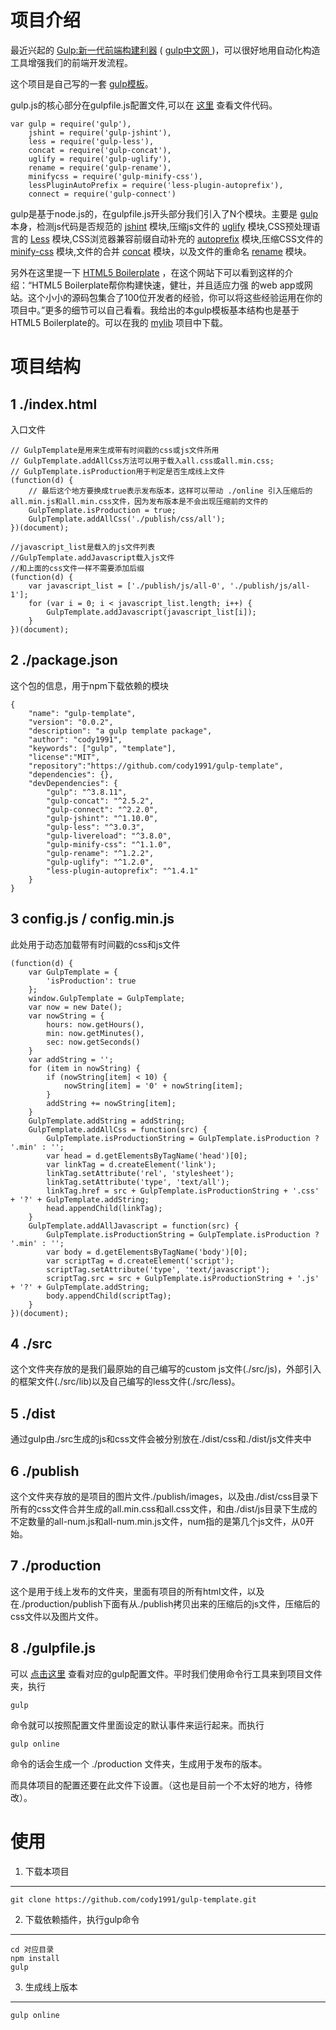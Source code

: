 项目介绍
====

最近兴起的 [Gulp:新一代前端构建利器](http://gulpjs.com/) ( [gulp中文网 ](http://www.gulpjs.com.cn/))，可以很好地用自动化构造工具增强我们的前端开发流程。

这个项目是自己写的一套 [gulp模板](https://github.com/cody1991/gulp-template)。

gulp.js的核心部分在gulpfile.js配置文件,可以在 [这里](https://github.com/cody1991/gulp-study/blob/gh-pages/gulpfile.js) 查看文件代码。

	var gulp = require('gulp'),
	    jshint = require('gulp-jshint'),
	    less = require('gulp-less'),
	    concat = require('gulp-concat'),
	    uglify = require('gulp-uglify'),
	    rename = require('gulp-rename'),
	    minifycss = require('gulp-minify-css'),
	    lessPluginAutoPrefix = require('less-plugin-autoprefix'),
	    connect = require('gulp-connect')

gulp是基于node.js的，在gulpfile.js开头部分我们引入了N个模块。主要是 [gulp](https://github.com/gulpjs/gulp) 本身，检测js代码是否规范的 [jshint](https://github.com/spalger/gulp-jshint) 模块,压缩js文件的 [uglify](https://github.com/terinjokes/gulp-uglify) 模块,CSS预处理语言的 [Less](https://github.com/plus3network/gulp-less) 模块,CSS浏览器兼容前缀自动补充的 [autoprefix](https://github.com/less/less-plugin-autoprefix) 模块,压缩CSS文件的 [minify-css](https://github.com/murphydanger/gulp-minify-css) 模块,文件的合并 [concat](https://github.com/wearefractal/gulp-concat) 模块，以及文件的重命名 [rename](https://github.com/hparra/gulp-rename) 模块。

另外在这里提一下 [HTML5 Boilerplate](http://www.bootcss.com/p/html5boilerplate/) ，在这个网站下可以看到这样的介绍：“HTML5 Boilerplate帮你构建快速，健壮，并且适应力强 的web app或网站。这个小小的源码包集合了100位开发者的经验，你可以将这些经验运用在你的项目中。”更多的细节可以自己看看。我给出的本gulp模板基本结构也是基于HTML5 Boilerplate的。可以在我的 [mylib](https://github.com/cody1991/mylib/tree/gh-pages/framwork/singlepage) 项目中下载。

项目结构
===

1	./index.html 
---

入口文件

	// GulpTemplate是用来生成带有时间戳的css或js文件所用
	// GulpTemplate.addAllCss方法可以用于载入all.css或all.min.css;
	// GulpTemplate.isProduction用于判定是否生成线上文件
	(function(d) {
        // 最后这个地方要换成true表示发布版本，这样可以带动 ./online 引入压缩后的all.min.js和all.min.css文件，因为发布版本是不会出现压缩前的文件的
        GulpTemplate.isProduction = true;
        GulpTemplate.addAllCss('./publish/css/all');
    })(document);

	//javascript_list是载入的js文件列表
	//GulpTemplate.addJavascript载入js文件
	//和上面的css文件一样不需要添加后缀
	(function(d) {
        var javascript_list = ['./publish/js/all-0', './publish/js/all-1'];
        for (var i = 0; i < javascript_list.length; i++) {
            GulpTemplate.addJavascript(javascript_list[i]);
        }
    })(document);

2	./package.json
---

这个包的信息，用于npm下载依赖的模块

	{
	    "name": "gulp-template",
	    "version": "0.0.2",
	    "description": "a gulp template package",
	    "author": "cody1991",
	    "keywords": ["gulp", "template"],
	    "license":"MIT",
	    "repository":"https://github.com/cody1991/gulp-template",
	    "dependencies": {},
	    "devDependencies": {
	        "gulp": "^3.8.11",
	        "gulp-concat": "^2.5.2",
	        "gulp-connect": "^2.2.0",
	        "gulp-jshint": "^1.10.0",
	        "gulp-less": "^3.0.3",
	        "gulp-livereload": "^3.8.0",
	        "gulp-minify-css": "^1.1.0",
	        "gulp-rename": "^1.2.2",
	        "gulp-uglify": "^1.2.0",
	        "less-plugin-autoprefix": "^1.4.1"
	    }
	}
3	config.js / config.min.js
---
	
此处用于动态加载带有时间戳的css和js文件

	(function(d) {
	    var GulpTemplate = {
	        'isProduction': true
	    };
	    window.GulpTemplate = GulpTemplate;
	    var now = new Date();
	    var nowString = {
	        hours: now.getHours(),
	        min: now.getMinutes(),
	        sec: now.getSeconds()
	    }
	    var addString = '';
	    for (item in nowString) {
	        if (nowString[item] < 10) {
	            nowString[item] = '0' + nowString[item];
	        }
	        addString += nowString[item];
	    }
	    GulpTemplate.addString = addString;
	    GulpTemplate.addAllCss = function(src) {
	        GulpTemplate.isProductionString = GulpTemplate.isProduction ? '.min' : '';
	        var head = d.getElementsByTagName('head')[0];
	        var linkTag = d.createElement('link');
	        linkTag.setAttribute('rel', 'stylesheet');
	        linkTag.setAttribute('type', 'text/all');
	        linkTag.href = src + GulpTemplate.isProductionString + '.css' + '?' + GulpTemplate.addString;
	        head.appendChild(linkTag);
	    }
	    GulpTemplate.addAllJavascript = function(src) {
	        GulpTemplate.isProductionString = GulpTemplate.isProduction ? '.min' : '';
	        var body = d.getElementsByTagName('body')[0];
	        var scriptTag = d.createElement('script');
	        scriptTag.setAttribute('type', 'text/javascript');
	        scriptTag.src = src + GulpTemplate.isProductionString + '.js' + '?' + GulpTemplate.addString;
	        body.appendChild(scriptTag);
	    }
	})(document);

4	./src
---

这个文件夹存放的是我们最原始的自己编写的custom js文件(./src/js)，外部引入的框架文件(./src/lib)以及自己编写的less文件(./src/less)。

5	./dist
---

通过gulp由./src生成的js和css文件会被分别放在./dist/css和./dist/js文件夹中

6	./publish
---

这个文件夹存放的是项目的图片文件./publish/images，以及由./dist/css目录下所有的css文件合并生成的all.min.css和all.css文件，和由./dist/js目录下生成的不定数量的all-num.js和all-num.min.js文件，num指的是第几个js文件，从0开始。

7	./production
---

这个是用于线上发布的文件夹，里面有项目的所有html文件，以及在./production/publish下面有从./publish拷贝出来的压缩后的js文件，压缩后的css文件以及图片文件。

8	./gulpfile.js
---

可以 [点击这里](https://raw.githubusercontent.com/cody1991/gulp-template/gh-pages/gulpfile.js) 查看对应的gulp配置文件。平时我们使用命令行工具来到项目文件夹，执行

	gulp

命令就可以按照配置文件里面设定的默认事件来运行起来。而执行

	gulp online

命令的话会生成一个 ./production 文件夹，生成用于发布的版本。

而具体项目的配置还要在此文件下设置。（这也是目前一个不太好的地方，待修改）。

使用
===

1. 下载本项目
---

	git clone https://github.com/cody1991/gulp-template.git

2. 下载依赖插件，执行gulp命令
---
	
	cd 对应目录
	npm install
	gulp

3. 生成线上版本
---
	
	gulp online